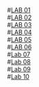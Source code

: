 #[LAB 01](https://github.com/2303a51687/AIML-2024-25/blob/main/AIML%20LAB01.ipynb)\
#[LAB 02]( https://github.com/2303a51687/AIML-2024-25/blob/main/AIML%20LAB02.ipynb)\
#[LAB 03]( https://github.com/2303a51687/AIML-2024-25/blob/main/AIML%20LAB03.ipynb)\
#[LAB 04]( https://github.com/2303a51687/AIML-2024-25/blob/main/AIML%20LAB04.ipynb)\
#[LAB 05]( https://github.com/2303a51687/AIML-2024-25/blob/main/AIML%20LAB05.ipynb)\
#[LAB 06]( https://github.com/2303a51687/AIML-2024-25/blob/main/AIML%20LAB06.ipynb)\
#[Lab 07](https://github.com/2303a51687/AIML-2024-25/blob/main/AIML%20LAB07.ipynb.ipynb)\
#[Lab 08](https://github.com/2303a51687/AIML-2024-25/blob/main/Lab08-AIML.ipynb)\
#[Lab 09](https://github.com/2303a51687/AIML-2024-25/blob/main/AIML%20LAB09.ipynb)\
#[Lab 10](https://github.com/2303a51687/AIML-2024-25/blob/main/AIML%20LAB10.ipynb)
